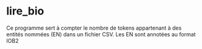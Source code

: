 # lire_bio
Ce programme sert à compter le nombre de tokens appartenant à des entités
nommées (EN) dans un fichier CSV. Les EN sont annotées au format IOB2